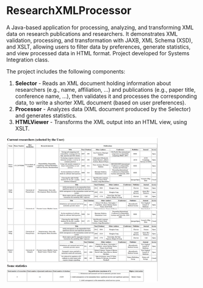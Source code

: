 # ResearchXMLProcessor

A Java-based application for processing, analyzing, and transforming XML data on research publications and researchers. 
It demonstrates XML validation, processing, and transformation with JAXB, XML Schema (XSD), and XSLT, allowing users to filter data by preferences, generate statistics, and view processed data in HTML format. 
Project developed for Systems Integration class.

The project includes the following components:
1. **Selector** - Reads an XML document holding information about researchers (e.g., name, affiliation, ...) and publications (e.g., paper title, conference name, …), then validates it and processes the corresponding data, to write a shorter XML document (based on user preferences).
2. **Processor** - Analyzes data (XML document produced by the Selector) and generates statistics.
3. **HTMLViewer** - Transforms the XML output into an HTML view, using XSLT.

<img src="images/img1.png" width="400"/>
<img src="images/img2.png" width="400"/>
